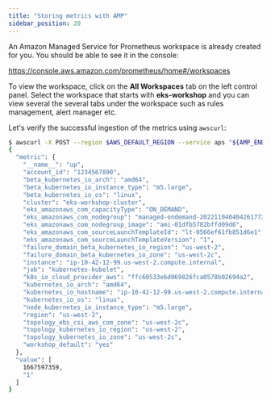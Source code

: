 ```yaml
---
title: "Storing metrics with AMP"
sidebar_position: 20
---
```


An Amazon Managed Service for Prometheus workspace is already created for you. You should be able to see it in the console:

https://console.aws.amazon.com/prometheus/home#/workspaces

To view the workspace, click on the **All Workspaces** tab on the left control panel. Select the workspace that starts with **eks-workshop** and you can view several the several tabs under the workspace such as rules management, alert manager etc.

Let's verify the successful ingestion of the metrics using `awscurl`:

```bash
$ awscurl -X POST --region $AWS_DEFAULT_REGION --service aps "${AMP_ENDPOINT}api/v1/query?query=up" | jq '.data.result[1]'
{
  "metric": {
    "__name__": "up",
    "account_id": "1234567890",
    "beta_kubernetes_io_arch": "amd64",
    "beta_kubernetes_io_instance_type": "m5.large",
    "beta_kubernetes_io_os": "linux",
    "cluster": "eks-workshop-cluster",
    "eks_amazonaws_com_capacityType": "ON_DEMAND",
    "eks_amazonaws_com_nodegroup": "managed-ondemand-2022110404042617720000001b",
    "eks_amazonaws_com_nodegroup_image": "ami-01dfb5782bffd09d6",
    "eks_amazonaws_com_sourceLaunchTemplateId": "lt-0566ef61fb851d6e1",
    "eks_amazonaws_com_sourceLaunchTemplateVersion": "1",
    "failure_domain_beta_kubernetes_io_region": "us-west-2",
    "failure_domain_beta_kubernetes_io_zone": "us-west-2c",
    "instance": "ip-10-42-12-99.us-west-2.compute.internal",
    "job": "kubernetes-kubelet",
    "k8s_io_cloud_provider_aws": "ffc60533e6d069826fca0578b02694a2",
    "kubernetes_io_arch": "amd64",
    "kubernetes_io_hostname": "ip-10-42-12-99.us-west-2.compute.internal",
    "kubernetes_io_os": "linux",
    "node_kubernetes_io_instance_type": "m5.large",
    "region": "us-west-2",
    "topology_ebs_csi_aws_com_zone": "us-west-2c",
    "topology_kubernetes_io_region": "us-west-2",
    "topology_kubernetes_io_zone": "us-west-2c",
    "workshop_default": "yes"
  },
  "value": [
    1667597359,
    "1"
  ]
}
```

